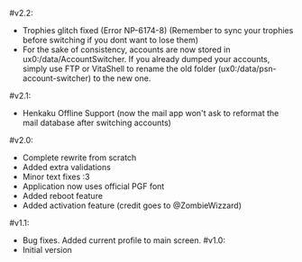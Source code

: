 #v2.2:
* Trophies glitch fixed (Error NP-6174-8) (Remember to sync your trophies before switching if you dont want to lose them)
* For the sake of consistency, accounts are now stored in ux0:/data/AccountSwitcher. If you already dumped your accounts, simply use FTP or VitaShell to rename the old folder (ux0:/data/psn-account-switcher) to the new one.

#v2.1:
* Henkaku Offline Support (now the mail app won't ask to reformat the mail database after switching accounts)

#v2.0:
* Complete rewrite from scratch
* Added extra validations
* Minor text fixes :3
* Application now uses official PGF font
* Added reboot feature
* Added activation feature (credit goes to @ZombieWizzard)

#v1.1:
* Bug fixes. Added current profile to main screen.
#v1.0: 
* Initial version
